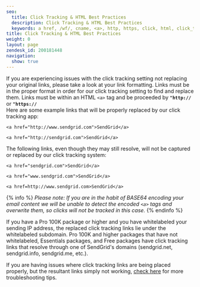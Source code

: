 ```yaml
---
seo:
  title: Click Tracking & HTML Best Practices
  description: Click Tracking & HTML Best Practices
  keywords: a href, /wf/, cname, <a>, http, https, click, html, click_tracking
title: Click Tracking & HTML Best Practices
weight: 0
layout: page
zendesk_id: 200181448
navigation:
  show: true
---
```


If you are experiencing issues with the click tracking setting not replacing your original links, please take a look at your link formatting. Links must be in the proper format in order for our click tracking setting to find and replace them. Links must be within an HTML `<a>` tag and be proceeded by **`"http://`** or **`"https://`**  
Here are some example links that will be properly replaced by our click tracking app:

`<a href="http://www.sendgrid.com">SendGrid</a>`

`<a href="http://sendgrid.com">SendGrid</a>`

The following links, even though they may still resolve, will not be captured or replaced by our click tracking system:

`<a href="sendgrid.com">SendGrid</a>`

`<a href="www.sendgrid.com">SendGrid</a>`

`<a href=http://www.sendgrid.com>SendGrid</a>`



{% info %}
_Please note: If you are in the habit of BASE64 encoding your email content we will be unable to detect the encoded `<a>` tags and overwrite them, so clicks will not be tracked in this case._
{% endinfo %}



If you have a Pro 100K package or higher and you have whitelabeled your sending IP address, the replaced click tracking links lie under the whitelabeled subdomain. Pro 100K and higher packages that have not whitelabeled, Essentials packages, and Free packages have click tracking links that resolve through one of SendGrid's domains (sendgrid.net, sendgrid.info, sendgrid.me, etc.).



If you are having issues where click tracking links are being placed properly, but the resultant links simply not working, [check here]({{root_url}}/Classroom/Track/Clicks/click_tracking_links_have_stopped_working.html) for more troubleshooting tips.

